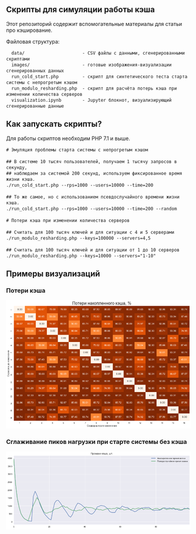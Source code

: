## Скрипты для симуляции работы кэша

Этот репозиторий содержит вспомогательные материалы для статьи про кэширование.

Файловая структура:

```
  data/                      - CSV файлы с данными, сгенерированными скриптами
  images/                    - готовые изображения-визуализации сгенерированных данных
  run_cold_start.php         - скрипт для синтетического теста старта системы с непрогретым кэшом
  run_modulo_resharding.php  - скрипт для расчёта потерь кэша при изменении количества серверов
  visualization.ipynb        - Jupyter блокнот, визуализирующий сгенерированные данные
```

## Как запускать скрипты?

Для работы скриптов необходим PHP 7.1 и выше.

```
# Эмуляция проблемы старта системы с непрогретым кэшом

## В системе 10 тысяч пользователей, получаем 1 тысячу запросов в секунду,
## наблюдаем за системой 200 секунд, используем фиксированное время жизни кэша.
./run_cold_start.php --rps=1000 --users=10000 --time=200

## То же самое, но с использованием псевдослучайного времени жизни кэша.
./run_cold_start.php --rps=1000 --users=10000 --time=200 --random

# Потери кэша при изменении количества серверов

## Считать для 100 тысяч ключей и для ситуации с 4 и 5 серверами
./run_modulo_resharding.php --keys=100000 --servers=4,5

## Считать для 100 тысяч ключей и для ситуации от 1 до 10 серверов
./run_modulo_resharding.php --keys=10000 --servers="1-10"

```

##  Примеры визуализаций

### Потери кэша

![Процент потерь кэша](images/modulo_resharding_cache_losses_ru.png)

### Сглаживание пиков нагрузки при старте системы без кэша

![Сглаживание пиков нагрузки](images/cold_start_peaks_ru.png)

